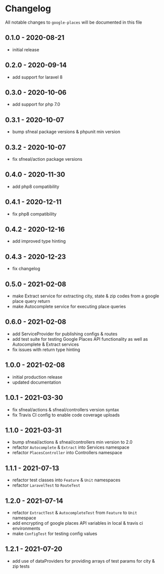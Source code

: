 # Changelog

All notable changes to `google-places` will be documented in this file

## 0.1.0 - 2020-08-21
- initial release


## 0.2.0 - 2020-09-14
- add support for laravel 8


## 0.3.0 - 2020-10-06
- add support for php 7.0


## 0.3.1 - 2020-10-07
- bump sfneal package versions & phpunit min version


## 0.3.2 - 2020-10-07
- fix sfneal/action package versions


## 0.4.0 - 2020-11-30
- add php8 compatibility


## 0.4.1 - 2020-12-11
- fix php8 compatibility


## 0.4.2 - 2020-12-16
- add improved type hinting


## 0.4.3 - 2020-12-23
- fix changelog


## 0.5.0 - 2021-02-08
- make Extract service for extracting city, state & zip codes from a google place query return
- make Autocomplete service for executing place queries


## 0.6.0 - 2021-02-08
- add ServiceProvider for publishing configs & routes
- add test suite for testing Google Places API functionality as well as Autocomplete & Extract services
- fix issues with return type hinting


## 1.0.0 - 2021-02-08
- initial production release
- updated documentation


## 1.0.1 - 2021-03-30
- fix sfneal/actions & sfneal/controllers version syntax
- fix Travis CI config to enable code coverage uploads


## 1.1.0 - 2021-03-31
- bump sfneal/actions & sfneal/controllers min version to 2.0
- refactor `Autocomplete` & `Extract` into Services namespace
- refactor `PlacesController` into Controllers namespace


## 1.1.1 - 2021-07-13
- refactor test classes into `Feature` & `Unit` namespaces
- refactor `LaravelTest` to `RouteTest`


## 1.2.0 - 2021-07-14
- refactor `ExtractTest` & `AutocompleteTest` from `Feature` to `Unit` namespace
- add encrypting of google places API variables in local & travis ci environments
- make `ConfigTest` for testing config values


## 1.2.1 - 2021-07-20
- add use of dataProviders for providing arrays of test params for city & zip tests
